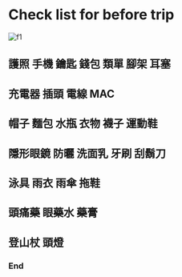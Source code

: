 # Check list for before trip

![f1](https://github.com/HCH1/blog/fig/.jpeg)

## 護照 手機 鑰匙 錢包 類單 腳架 耳塞

## 充電器 插頭 電線 MAC

## 帽子 麵包 水瓶 衣物 襪子 運動鞋

## 隱形眼鏡 防曬 洗面乳 牙刷 刮鬍刀

## 泳具 雨衣 雨傘 拖鞋

## 頭痛藥 眼藥水 藥膏

## 登山杖 頭燈

### End

